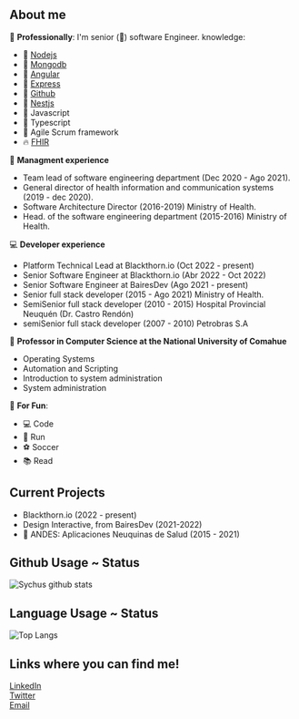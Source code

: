 ## About me

:hospital: **Professionally**: I'm senior (:tophat:) software Engineer.
knowledge:
- 🔧 [Nodejs](https://nodejs.org/en/)
- 🔧 [Mongodb](https://www.mongodb.com/)
- 🔧 [Angular](https://angular.io/)
- 🔧 [Express](https://expressjs.com/)
- 🔧 [Github](https://github.com/)
- 🔧 [Nestjs](https://nestjs.com/)
- 🔧 Javascript
- 🔧 Typescript
- 🔧 Agile Scrum framework
- :fire: [FHIR](http://fhir.org/)

:briefcase: **Managment experience**
- Team lead of software engineering department (Dec 2020 - Ago 2021).
- General director of health information and communication systems (2019 - dec 2020).
- Software Architecture Director (2016-2019) Ministry of Health.
- Head. of the software engineering department (2015-2016) Ministry of Health.

:computer: **Developer experience**
- Platform Technical Lead at Blackthorn.io (Oct 2022 - present)
- Senior Software Engineer at Blackthorn.io (Abr 2022 - Oct 2022)
- Senior Software Engineer at BairesDev (Ago 2021 - present)
- Senior full stack developer (2015 - Ago 2021) Ministry of Health.
- SemiSenior full stack developer (2010 - 2015) Hospital Provincial Neuquén (Dr. Castro Rendón)
- semiSenior full stack developer (2007 - 2010) Petrobras S.A

:school: **Professor in Computer Science at the National University of Comahue**
- Operating Systems
- Automation and Scripting
- Introduction to system administration
- System administration

🎉 **For Fun**:
- 💻 Code
- :running: Run
- :soccer: Soccer
- :books: Read

## Current Projects

- Blackthorn.io (2022 - present)
- Design Interactive, from BairesDev (2021-2022)
- 🗻 ANDES: Aplicaciones Neuquinas de Salud (2015 - 2021)

## Github Usage ~ Status 
![Sychus github stats](https://github-readme-stats.vercel.app/api?username=sychus&show_icons=true&hide_border=true&theme=dark&private=true)   

## Language Usage ~ Status
![Top Langs](https://github-readme-stats.vercel.app/api/top-langs/?username=sychus&layout=compact&theme=dark&show_icons=true&hide_border=true&private=true)

## Links where you can find me! 
[LinkedIn](https://www.linkedin.com/in/hhfernandez/)  
[Twitter](https://twitter.com/sychus)  
[Email](mailto:sychusdev@gmail.com)
